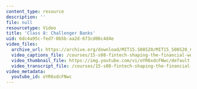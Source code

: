 ```yaml
---
content_type: resource
description: ''
file: null
resourcetype: Video
title: 'Class 8: Challenger Banks'
uid: 6dc4a95c-fed7-0b5b-aa2d-673cd06c4d4e
video_files:
  archive_url: https://archive.org/download/MIT15.S08S20/MIT15_S08S20_Class08_300k.mp4
  video_captions_file: /courses/15-s08-fintech-shaping-the-financial-world-spring-2020/02869cf534cf52cd98aabb8739ff5c35_oYR6xdcFNwc.vtt
  video_thumbnail_file: https://img.youtube.com/vi/oYR6xdcFNwc/default.jpg
  video_transcript_file: /courses/15-s08-fintech-shaping-the-financial-world-spring-2020/1755e5b9a5be033543530869ac118b78_oYR6xdcFNwc.pdf
video_metadata:
  youtube_id: oYR6xdcFNwc
---
```

